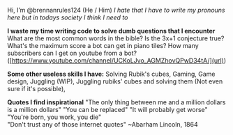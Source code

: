 Hi, I’m @brennanrules124 (He / Him) _I hate that I have to write my pronouns here but in todays society I think I need to_

**I waste my time writing code to solve dumb questions that I encounter**
What are the most common words in the bible?
Is the 3x+1 conjecture true?
What's the maximum score a bot can get in piano tiles?
How many subscribers can I get on youtube from a bot? ([https://www.youtube.com/channel/UCKoLJvo_AGMZhovQPwD34tA/](url))


**Some other useless skills I have:**
Solving Rubik's cubes,
Gaming,
Game design,
Juggling (WIP),
Juggling rubiks' cubes and solving them (Not even sure if it's possible),

**Quotes I find inspirational**
"The only thing between me and a million dollars is a million dollars" 
"You can be replaced" 
"It will probably get worse" 
"You're born, you work, you die" 
<br>
"Don't trust any of those internet quotes" ~Abarham Lincoln, 1864
